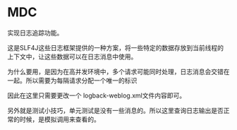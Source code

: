 # MDC

实现日志追踪功能。

这是SLF4J这些日志框架提供的一种方案，将一些特定的数据存放到当前线程的上下文中，让这些数据可以在日志消息中使用。



为什么要用，是因为在高并发环境中，多个请求可能同时处理，日志消息会交错在一起。所以需要为每隔请求分配一个唯一的标识



因此在这里只需要更改一个 logback-weblog.xml文件内容即可。

另外就是测试小技巧，单元测试是没有一些消息的。所以这里查询日志输出是否正常的时候，是模拟调用来查看的。